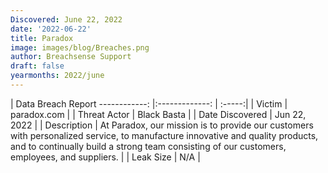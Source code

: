 ```yaml
---
Discovered: June 22, 2022
date: '2022-06-22'
title: Paradox
image: images/blog/Breaches.png
author: Breachsense Support
draft: false
yearmonths: 2022/june
---
```



| Data Breach Report
------------:     |:-------------:    | :-----:|
| Victim      | paradox.com      | 
| Threat Actor      | Black Basta      | 
| Date Discovered      | Jun 22, 2022      | 
| Description      | At Paradox, our mission is to provide our customers with personalized service, to manufacture innovative and quality products, and to continually build a strong team consisting of our customers, employees, and suppliers.      | 
| Leak Size      | N/A      | 

